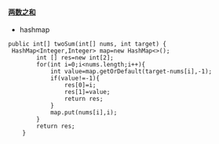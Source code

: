 #### [两数之和](https://leetcode-cn.com/problems/two-sum/)

* hashmap

```
public int[] twoSum(int[] nums, int target) {
 HashMap<Integer,Integer> map=new HashMap<>();
        int [] res=new int[2];
        for(int i=0;i<nums.length;i++){
            int value=map.getOrDefault(target-nums[i],-1);
            if(value!=-1){
                res[0]=i;
                res[1]=value;
                return res;
            }
            map.put(nums[i],i);
        }
        return res;
    }
```
